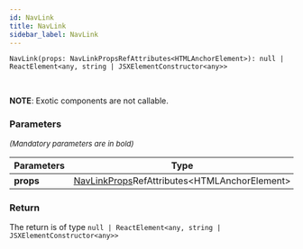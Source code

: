 ```yaml
---
id: NavLink
title: NavLink
sidebar_label: NavLink
---
```


```tsx
NavLink(props: NavLinkPropsRefAttributes<HTMLAnchorElement>): null | ReactElement<any, string | JSXElementConstructor<any>>
```
<br/>

**NOTE**: Exotic components are not callable.

### Parameters

<font size="2"><i>(Mandatory parameters are in bold)</i></font>

| Parameters | Type | Description |
| --------- | ---- | ----------- |
| **props** | [NavLinkProps](/framework-api/interfaces/NavLinkProps.md)RefAttributes<HTMLAnchorElement\> |  |


### Return



The return is of type <code>null | ReactElement<any, string | JSXElementConstructor<any\>\></code>